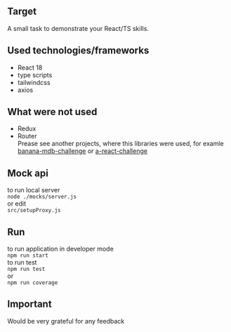 ## Target

A small task to demonstrate your React/TS skills.

## Used technologies/frameworks
- React 18
- type scripts
- tailwindcss
- axios

## What were not used
- Redux
- Router
<br>Prease see another projects, where this libraries were used, for examle  
[banana-mdb-challenge](https://github.com/mikhail-prorekhin/banana-mdb-challenge) or 
[a-react-challenge](https://github.com/mikhail-prorekhin/a-react-challenge)

## Mock api
to run local server
<br>`node ./mocks/server.js`
<br>or edit 
<br>`src/setupProxy.js`

## Run

to run application in developer mode
<br>`npm run start`
<br>to run test
<br>`npm run test`
<br> or 
<br>`npm run coverage`


## Important
Would be very grateful for any feedback